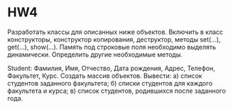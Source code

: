 # HW4
Разработать классы для описанных ниже объектов. Включить в класс конструкторы, конструктор копирования, деструктор, методы set(…), get(…), show(…). Память под строковые поля необходимо выделять динамически. Определить другие необходимые методы.

Student: Фамилия, Имя, Отчество, Дата рождения, Адрес, Телефон, Факультет, Курс. Создать массив объектов. Вывести:
а) список студентов заданного факультета;
б) списки студентов для каждого факультета и курса;
в) список студентов, родившихся после заданного года.
